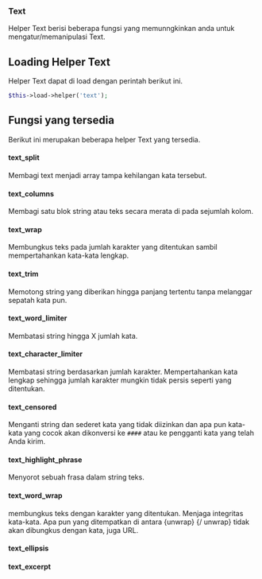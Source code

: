 
### Text

Helper Text berisi beberapa fungsi yang memunngkinkan anda untuk mengatur/memanipulasi Text.

## Loading Helper Text

Helper Text dapat di load dengan perintah berikut ini.

```php
$this->load->helper('text');
```


## Fungsi yang tersedia

Berikut ini merupakan beberapa helper Text yang tersedia.

#### text_split

Membagi text menjadi array tampa kehilangan kata tersebut.

#### text_columns

Membagi satu blok string atau teks secara merata di pada sejumlah kolom.

#### text_wrap

Membungkus teks pada jumlah karakter yang ditentukan sambil mempertahankan kata-kata lengkap.

#### text_trim

Memotong string yang diberikan hingga panjang tertentu tanpa melanggar sepatah kata pun.

#### text_word_limiter

Membatasi string hingga X jumlah kata.

#### text_character_limiter

Membatasi string berdasarkan jumlah karakter. Mempertahankan kata lengkap sehingga jumlah karakter mungkin tidak persis seperti yang ditentukan.

#### text_censored

Menganti string dan sederet kata yang tidak diizinkan dan apa pun kata-kata yang cocok akan dikonversi ke `####` atau ke pengganti kata yang telah Anda kirim.

#### text_highlight_phrase

Menyorot sebuah frasa dalam string teks.

#### text_word_wrap

membungkus teks dengan karakter yang ditentukan. Menjaga integritas kata-kata.
Apa pun yang ditempatkan di antara {unwrap} {/ unwrap} tidak akan dibungkus dengan kata, juga URL.

#### text_ellipsis
#### text_excerpt
